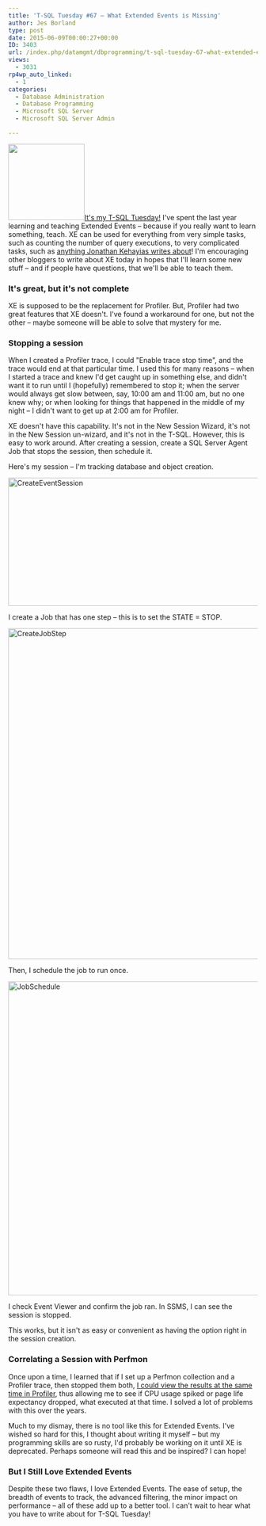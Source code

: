```yaml
---
title: 'T-SQL Tuesday #67 – What Extended Events is Missing'
author: Jes Borland
type: post
date: 2015-06-09T00:00:27+00:00
ID: 3403
url: /index.php/datamgmt/dbprogramming/t-sql-tuesday-67-what-extended-events-is-missing/
views:
  - 3031
rp4wp_auto_linked:
  - 1
categories:
  - Database Administration
  - Database Programming
  - Microsoft SQL Server
  - Microsoft SQL Server Admin

---
```

[<img class="alignnone" src="/wp-content/uploads/blogs/DataMgmt/olap_1.gif" alt="" width="154" height="154" />][1]<a href="/index.php/uncategorized/youre-invited-to-t-sql-tuesday-67-extended-events/" target="_blank">It's my T-SQL Tuesday!</a> I've spent the last year learning and teaching Extended Events – because if you really want to learn something, teach. XE can be used for everything from very simple tasks, such as counting the number of query executions, to very complicated tasks, such as [anything Jonathan Kehayias writes about][2]! I'm encouraging other bloggers to write about XE today in hopes that I'll learn some new stuff – and if people have questions, that we'll be able to teach them.

### It's great, but it's not complete

XE is supposed to be the replacement for Profiler. But, Profiler had two great features that XE doesn't. I've found a workaround for one, but not the other – maybe someone will be able to solve that mystery for me.

### Stopping a session

When I created a Profiler trace, I could "Enable trace stop time", and the trace would end at that particular time. I used this for many reasons – when I started a trace and knew I'd get caught up in something else, and didn't want it to run until I (hopefully) remembered to stop it; when the server would always get slow between, say, 10:00 am and 11:00 am, but no one knew why; or when looking for things that happened in the middle of my night – I didn't want to get up at 2:00 am for Profiler.

XE doesn't have this capability. It's not in the New Session Wizard, it's not in the New Session un-wizard, and it's not in the T-SQL. However, this is easy to work around. After creating a session, create a SQL Server Agent Job that stops the session, then schedule it.

Here's my session – I'm tracking database and object creation.

[<img class="aligncenter wp-image-3404 size-full" src="/wp-content/uploads/2015/06/CreateEventSession.png" alt="CreateEventSession" width="587" height="259" srcset="/wp-content/uploads/2015/06/CreateEventSession.png 587w, /wp-content/uploads/2015/06/CreateEventSession-300x132.png 300w" sizes="(max-width: 587px) 100vw, 587px" />][3]

I create a Job that has one step – this is to set the STATE = STOP.

[<img class="size-full wp-image-3406 aligncenter" src="/wp-content/uploads/2015/06/CreateJobStep.png" alt="CreateJobStep" width="820" height="668" srcset="/wp-content/uploads/2015/06/CreateJobStep.png 820w, /wp-content/uploads/2015/06/CreateJobStep-300x244.png 300w" sizes="(max-width: 820px) 100vw, 820px" />][4]

Then, I schedule the job to run once.

[<img class="size-full wp-image-3405 aligncenter" src="/wp-content/uploads/2015/06/JobSchedule.png" alt="JobSchedule" width="706" height="634" srcset="/wp-content/uploads/2015/06/JobSchedule.png 706w, /wp-content/uploads/2015/06/JobSchedule-300x269.png 300w" sizes="(max-width: 706px) 100vw, 706px" />][5]

I check Event Viewer and confirm the job ran. In SSMS, I can see the session is stopped.

This works, but it isn't as easy or convenient as having the option right in the session creation.

### Correlating a Session with Perfmon

Once upon a time, I learned that if I set up a Perfmon collection and a Profiler trace, then stopped them both, [I could view the results at the same time in Profiler][6], thus allowing me to see if CPU usage spiked or page life expectancy dropped, what executed at that time. I solved a lot of problems with this over the years.

Much to my dismay, there is no tool like this for Extended Events. I've wished so hard for this, I thought about writing it myself – but my programming skills are so rusty, I'd probably be working on it until XE is deprecated. Perhaps someone will read this and be inspired? I can hope!

### But I Still Love Extended Events

Despite these two flaws, I love Extended Events. The ease of setup, the breadth of events to track, the advanced filtering, the minor impact on performance – all of these add up to a better tool. I can't wait to hear what you have to write about for T-SQL Tuesday!

 [1]: /index.php/uncategorized/youre-invited-to-t-sql-tuesday-67-extended-events/
 [2]: https://www.sqlskills.com/blogs/jonathan/category/extended-events/
 [3]: /wp-content/uploads/2015/06/CreateEventSession.png
 [4]: /wp-content/uploads/2015/06/CreateJobStep.png
 [5]: /wp-content/uploads/2015/06/JobSchedule.png
 [6]: http://www.mssqltips.com/sqlservertip/1212/correlating-performance-monitor-and-sql-server-profiler-data/